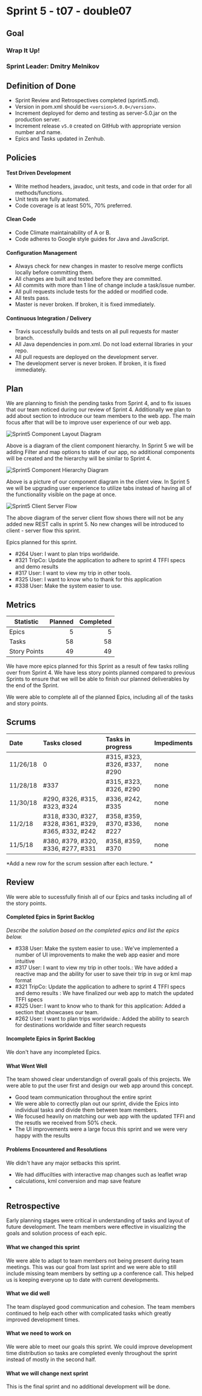 # Sprint 5 - t07 - double07

## Goal

### Wrap It Up!
### Sprint Leader: Dmitry Melnikov

## Definition of Done

* Sprint Review and Retrospectives completed (sprint5.md).
* Version in pom.xml should be `<version>5.0.0</version>`.
* Increment deployed for demo and testing as server-5.0.jar on the production server.
* Increment release `v5.0` created on GitHub with appropriate version number and name.
* Epics and Tasks updated in Zenhub.


## Policies

#### Test Driven Development
* Write method headers, javadoc, unit tests, and code in that order for all methods/functions.
* Unit tests are fully automated.
* Code coverage is at least 50%, 70% preferred.
#### Clean Code
* Code Climate maintainability of A or B.
* Code adheres to Google style guides for Java and JavaScript.
#### Configuration Management
* Always check for new changes in master to resolve merge conflicts locally before committing them.
* All changes are built and tested before they are committed.
* All commits with more than 1 line of change include a task/issue number.
* All pull requests include tests for the added or modified code.
* All tests pass.
* Master is never broken.  If broken, it is fixed immediately.
#### Continuous Integration / Delivery
* Travis successfully builds and tests on all pull requests for master branch.
* All Java dependencies in pom.xml.  Do not load external libraries in your repo. 
* All pull requests are deployed on the development server.
* The development server is never broken.  If broken, it is fixed immediately.


## Plan

We are planning to finish the pending tasks from Sprint 4, and to fix issues that our team noticed during our review of Sprint 4. Additionally we plan to add about section to introduce our team members to the web app. The main focus after that will be to improve user experience of our web app.

![Sprint5 Component Layout Diagram](./sprint5/Sprint5Comp.jpg "Component Hierarchy View")

Above is a diagram of the client component hierarchy. In Sprint 5 we will be adding Filter and map options to state of our app, no additional components will be created and the hierarchy will be similar to Sprint 4.

![Sprint5 Component Hierarchy Diagram](./sprint5/Sprint5Layout.jpg "Component Layout")

Above is a picture of our component diagram in the client view. In Sprint 5 we will be upgrading user experience to utilize tabs instead of having all of the functionality visible on the page at once.

![Sprint5 Client Server Flow](./sprint5/sprint5PlanServerClientFlow.png "Client Server Flow")

The above diagram of the server client flow shows there will not be any added new REST calls in sprint 5. No new changes will be introduced to client - server flow this sprint.

Epics planned for this sprint.

* #264 User: I want to plan trips worldwide.
* #321 TripCo: Update the application to adhere to sprint 4 TFFI specs and demo results 
* #317 User: I want to view my trip in other tools. 
* #325 User: I want to know who to thank for this application 
* #338 User: Make the system easier to use. 

## Metrics

| Statistic | Planned | Completed |
| --- | ---: | ---: |
| Epics | 5 | 5|
| Tasks |  58  | 58 | 
| Story Points |  49 | 49| 

We have more epics planned for this Sprint as a result of few tasks rolling over from Sprint 4. We have less story points planned compared to previous Sprints to ensure that we will be able to finish our planned deliverables by the end of the Sprint.

We were able to complete all of the planned Epics, including all of the tasks and story points.


## Scrums

| Date | Tasks closed  | Tasks in progress | Impediments |
| :--- | :--- | :--- | :--- |
|11/26/18| 0| #315, #323, #326, #337, #290| none|
|11/28/18| #337|  #315, #323, #326,  #290| none|
|11/30/18| #290, #326, #315, #323, #324| #336, #242, #335| none|
|11/2/18| #318, #330, #327, #328, #361, #329, #365, #332, #242| #358, #359, #370, #336, #227| none|
|11/5/18| #380, #379, #320, #336, #277, #331| #358, #359, #370| none|

*Add a new row for the scrum session after each lecture. *

## Review

We were able to sucessfully finish all of our Epics and tasks including all of the story points. 

#### Completed Epics in Sprint Backlog 

*Describe the solution based on the completed epics and list the epics below.*

* #338 User: Make the system easier to use.: We've implemented a number of UI improvements to make the web app easier and more intuitive
* #317 User: I want to view my trip in other tools.: We have added a reactive map and the ability for user to save their trip in svg or kml map format  
* #321 TripCo: Update the application to adhere to sprint 4 TFFI specs and demo results : We have finalized our web app to match the updated TFFI specs
* #325 User: I want to know who to thank for this application: Added a section that showcases our team.
* #262 User: I want to plan trips worldwide.: Added the ability to search for destinations worldwide and filter search requests


#### Incomplete Epics in Sprint Backlog 

We don't have any incompleted Epics.

#### What Went Well

The team showed clear understandign of overall goals of this projects. We were able to put the user first and design our web app around this concept.

* Good team communication throughout the entire sprint
* We were able to correctly plan out our sprint, divide the Epics into individual tasks and divide them between team members.
* We focused heavily on matching our web app with the updated TFFI and the resutls we received from 50% check. 
* The UI improvements were a large focus this sprint and we were very happy with the results 

#### Problems Encountered and Resolutions

We didn't have any major setbacks this sprint.

* We had diffucilties with interactive map changes such as leaflet wrap calculations, kml conversion and map save feature
*

## Retrospective

Early planning stages were critical in understanding of tasks and layout of future development. The team members were effective in visualizing the goals and solution process of each epic.

#### What we changed this sprint

We were able to adapt to team members not being present during team meetings. This was our goal from last sprint and we were able to still include missing team members by setting up a conference call. This helped us is keeping everyone up to date with current developments.

#### What we did well

The team displayed good communication and cohesion. The team members continued to help each other with complicated tasks which greatly improved development times. 

#### What we need to work on

We were able to meet our goals this sprint. We could improve development time distribution so tasks are completed evenly throughout the sprint instead of mostly in the second half.

#### What we will change next sprint 

This is the final sprint and no additional development will be done. 
